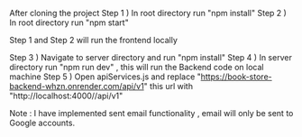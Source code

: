 After cloning the project
Step 1 ) In root directory run "npm install"
Step 2 ) In root directory run "npm start"

Step 1 and Step 2 will run the frontend locally

Step 3 ) Navigate to server directory and run "npm install"
Step 4 ) In server directory run "npm run dev" , this will run the Backend code on local machine
Step 5 ) Open apiServices.js and replace "https://book-store-backend-whzn.onrender.com/api/v1" this url with "http://localhost:4000//api/v1"

Note : I have implemented sent email functionality , email will only be sent to Google accounts.
